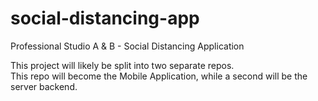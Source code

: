 # social-distancing-app
Professional Studio A & B - Social Distancing Application  

This project will likely be split into two separate repos.  
This repo will become the Mobile Application, while a second will be the server backend.  

